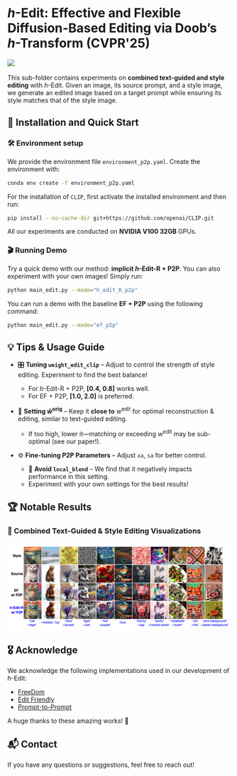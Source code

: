 # *h*-Edit: Effective and Flexible Diffusion-Based Editing via Doob’s *h*-Transform (CVPR'25)

<a href="https://arxiv.org/pdf/2503.02187"><img src="https://img.shields.io/badge/https%3A%2F%2Farxiv.org%2Fabs%2F2503.02187-arxiv-brightred"></a>

This sub-folder contains experiments on **combined text-guided and style editing** with *h*-Edit. Given an image, its source prompt, and a style image, we generate an edited image based on a target prompt while ensuring its style matches that of the style image.

## 🚀 Installation and Quick Start

### 🛠️ Environment setup

We provide the environment file `environment_p2p.yaml`. Create the environment with:  

```bash
conda env create -f environment_p2p.yaml
```

For the installation of `CLIP`, first activate the installed environment and then run:  

```bash
pip install --no-cache-dir git+https://github.com/openai/CLIP.git
```

All our experiments are conducted on **NVIDIA V100 32GB** GPUs.

### 🎬 Running Demo

Try a quick demo with our method: **implicit *h*-Edit-R + P2P**. You can also experiment with your own images! Simply run: 

```bash
python main_edit.py --mode="h_edit_R_p2p"
```

You can run a demo with the baseline **EF + P2P** using the following command:

```bash
python main_edit.py --mode="ef_p2p"
```

## 💡 Tips & Usage Guide  

- 🎛️ **Tuning `weight_edit_clip`** – Adjust to control the strength of style editing. Experiment to find the best balance!  
  - For *h*-Edit-R + P2P, **[0.4, 0.8]** works well.  
  - For EF + P2P, **[1.0, 2.0]** is preferred.  

- 🔧 **Setting $\hat{w}^{\text{orig}}$** – Keep it **close to** $w^{\text{edit}}$ for optimal reconstruction & editing, similar to text-guided editing.  
  - If too high, lower it—matching or exceeding $w^{\text{edit}}$ may be sub-optimal (see our paper!).

- ⚙️ **Fine-tuning P2P Parameters** – Adjust `xa`, `sa` for better control.  
  - 🚫 **Avoid `local_blend`** – We find that it negatively impacts performance in this setting.
  - Experiment with your own settings for the best results!  

## 🏆 Notable Results  

### 🎨 Combined Text-Guided & Style Editing Visualizations

![](assets/teaser/comparsion_h_edit_R_vs_ef.png)

## 🎖️ Acknowledge

We acknowledge the following implementations used in our development of *h*-Edit:  

- [FreeDom](https://github.com/vvictoryuki/FreeDoM)  
- [Edit Friendly](https://github.com/inbarhub/DDPM_inversion)
- [Prompt-to-Prompt](https://github.com/google/prompt-to-prompt)  

A huge thanks to these amazing works! 🙌 

## 📬 Contact

If you have any questions or suggestions, feel free to reach out!
